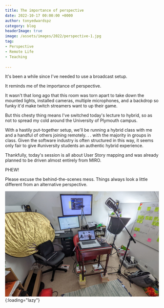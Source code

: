 ```yaml
---
title: The importance of perspective
date: 2022-10-17 00:00:00 +0000
author: tonyedwardspz
category: blog
headerImage: true
image: /assets/images/2022/perspective-1.jpg
tag:
- Perspective
- Remote Life
- Teaching

---
```


It's been a while since I've needed to use a broadcast setup.

It reminds me of the importance of perspective.

It wasn't that long ago that this room was torn apart to take down the mounted lights, installed cameras, multiple microphones, and a backdrop so funky it'd make twitch streamers want to up their game.

But this chesty thing means I've switched today's lecture to hybrid, so as not to spread my cold around the University of Plymouth campus.

With a hastily put-together setup, we'll be running a hybrid class with me and a handful of others joining remotely. . . with the majority in groups in class. Given the software industry is often structured in this way, it seems only fair to give #university students an authentic hybrid experience.

Thankfully, today's session is all about User Story mapping and was already planned to be driven almost entirely from MIRO.

PHEW!

Please excuse the behind-the-scenes mess. Things always look a little different from an alternative perspective.

![Behind the scenes of the broadcast](/assets/images/2022/perspective-2.jpg "Behind the scenes of the broadcast"){:loading="lazy"}
